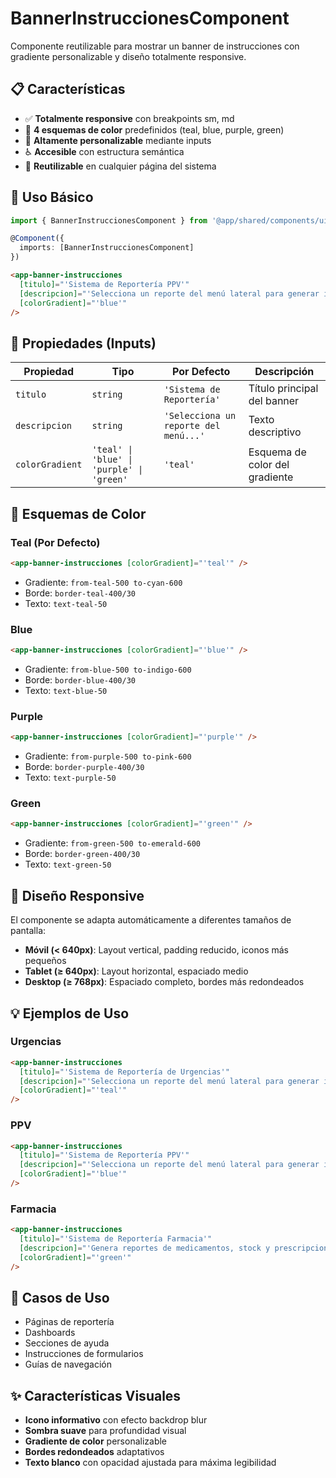 # BannerInstruccionesComponent

Componente reutilizable para mostrar un banner de instrucciones con gradiente personalizable y diseño totalmente responsive.

## 📋 Características

- ✅ **Totalmente responsive** con breakpoints sm, md
- 🎨 **4 esquemas de color** predefinidos (teal, blue, purple, green)
- 🔧 **Altamente personalizable** mediante inputs
- ♿ **Accesible** con estructura semántica
- 🎯 **Reutilizable** en cualquier página del sistema

## 🚀 Uso Básico

```typescript
import { BannerInstruccionesComponent } from '@app/shared/components/ui';

@Component({
  imports: [BannerInstruccionesComponent]
})
```

```html
<app-banner-instrucciones
  [titulo]="'Sistema de Reportería PPV'"
  [descripcion]="'Selecciona un reporte del menú lateral para generar informes'"
  [colorGradient]="'blue'"
/>
```

## 🎨 Propiedades (Inputs)

| Propiedad | Tipo | Por Defecto | Descripción |
|-----------|------|-------------|-------------|
| `titulo` | `string` | `'Sistema de Reportería'` | Título principal del banner |
| `descripcion` | `string` | `'Selecciona un reporte del menú...'` | Texto descriptivo |
| `colorGradient` | `'teal' \| 'blue' \| 'purple' \| 'green'` | `'teal'` | Esquema de color del gradiente |

## 🌈 Esquemas de Color

### Teal (Por Defecto)
```html
<app-banner-instrucciones [colorGradient]="'teal'" />
```
- Gradiente: `from-teal-500 to-cyan-600`
- Borde: `border-teal-400/30`
- Texto: `text-teal-50`

### Blue
```html
<app-banner-instrucciones [colorGradient]="'blue'" />
```
- Gradiente: `from-blue-500 to-indigo-600`
- Borde: `border-blue-400/30`
- Texto: `text-blue-50`

### Purple
```html
<app-banner-instrucciones [colorGradient]="'purple'" />
```
- Gradiente: `from-purple-500 to-pink-600`
- Borde: `border-purple-400/30`
- Texto: `text-purple-50`

### Green
```html
<app-banner-instrucciones [colorGradient]="'green'" />
```
- Gradiente: `from-green-500 to-emerald-600`
- Borde: `border-green-400/30`
- Texto: `text-green-50`

## 📱 Diseño Responsive

El componente se adapta automáticamente a diferentes tamaños de pantalla:

- **Móvil (< 640px)**: Layout vertical, padding reducido, iconos más pequeños
- **Tablet (≥ 640px)**: Layout horizontal, espaciado medio
- **Desktop (≥ 768px)**: Espaciado completo, bordes más redondeados

## 💡 Ejemplos de Uso

### Urgencias
```html
<app-banner-instrucciones
  [titulo]="'Sistema de Reportería de Urgencias'"
  [descripcion]="'Selecciona un reporte del menú lateral para generar informes de atenciones de urgencia'"
  [colorGradient]="'teal'"
/>
```

### PPV
```html
<app-banner-instrucciones
  [titulo]="'Sistema de Reportería PPV'"
  [descripcion]="'Selecciona un reporte del menú lateral para generar informes de pabellón y procedimientos'"
  [colorGradient]="'blue'"
/>
```

### Farmacia
```html
<app-banner-instrucciones
  [titulo]="'Sistema de Reportería Farmacia'"
  [descripcion]="'Genera reportes de medicamentos, stock y prescripciones'"
  [colorGradient]="'green'"
/>
```

## 🎯 Casos de Uso

- Páginas de reportería
- Dashboards
- Secciones de ayuda
- Instrucciones de formularios
- Guías de navegación

## ✨ Características Visuales

- **Icono informativo** con efecto backdrop blur
- **Sombra suave** para profundidad visual
- **Gradiente de color** personalizable
- **Bordes redondeados** adaptativos
- **Texto blanco** con opacidad ajustada para máxima legibilidad
